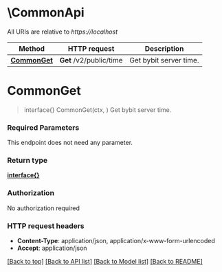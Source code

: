# \CommonApi

All URIs are relative to *https://localhost*

Method | HTTP request | Description
------------- | ------------- | -------------
[**CommonGet**](CommonApi.md#CommonGet) | **Get** /v2/public/time | Get bybit server time.


# **CommonGet**
> interface{} CommonGet(ctx, )
Get bybit server time.

### Required Parameters
This endpoint does not need any parameter.

### Return type

[**interface{}**](interface{}.md)

### Authorization

No authorization required

### HTTP request headers

 - **Content-Type**: application/json, application/x-www-form-urlencoded
 - **Accept**: application/json

[[Back to top]](#) [[Back to API list]](../README.md#documentation-for-api-endpoints) [[Back to Model list]](../README.md#documentation-for-models) [[Back to README]](../README.md)


